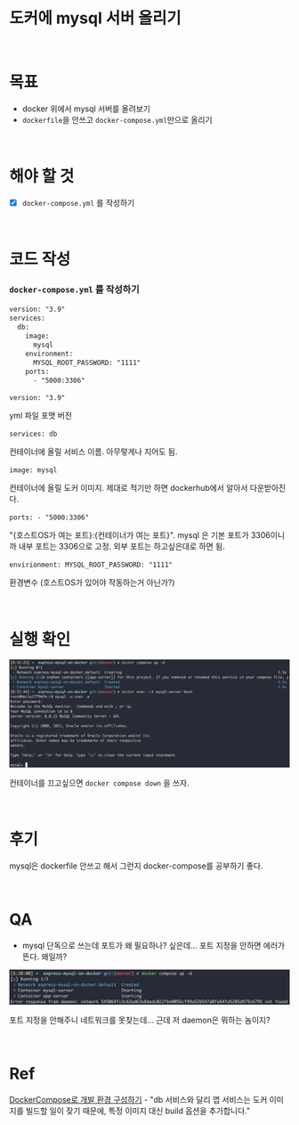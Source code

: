 # 도커에 mysql 서버 올리기

</br>

# 목표

- docker 위에서 mysql 서버를 올려보기
- `dockerfile`을 안쓰고 `docker-compose.yml`만으로 올리기

</br>

# 해야 할 것

- [x]  `docker-compose.yml` 를 작성하기

</br>

# 코드 작성

### `docker-compose.yml` 를 작성하기

```docker
version: "3.9"
services:
  db:
    image: 
      mysql
    environment:
      MYSQL_ROOT_PASSWORD: "1111"
    ports:
      - "5000:3306"
```

`version: "3.9"` 

yml 파일 포맷 버전

`services: db`

컨테이너에 올릴 서비스 이름. 아무렇게나 지어도 됨.

`image: mysql`

컨테이너에 올릴 도커 이미지. 제대로 적기만 하면 dockerhub에서 알아서 다운받아진다.

`ports: - "5000:3306"`

"{호스트OS가 여는 포트}:{컨테이너가 여는 포트}". mysql 은 기본 포트가 3306이니까 내부 포트는 3306으로 고정. 외부 포트는 하고싶은대로 하면 됨.

`envirionment: MYSQL_ROOT_PASSWORD: "1111"`

환경변수 (호스트OS가 있어야 작동하는거 아닌가?)

</br>

# **실행 확인**

![result-01](readme/result-01.png)

컨테이너를 끄고싶으면 `docker compose down` 을 쓰자. 

</br>

# 후기

mysql은 dockerfile 안쓰고 해서 그런지 docker-compose를 공부하기 좋다.

</br>

# QA

- mysql 단독으로 쓰는데 포트가 왜 필요하나? 싶은데... 포트 지정을 안하면 에러가 뜬다. 왜일까?

![qa-01](readme/qa-01.png)

포트 지정을 안해주니 네트워크를 못찾는데... 근데 저 daemon은 뭐하는 놈이지?

</br>

# Ref

[DockerCompose로 개발 환경 구성하기](http://raccoonyy.github.io/docker-usages-for-dev-environment-setup/) - "db 서비스와 달리 앱 서비스는 도커 이미지를 빌드할 일이 잦기 때문에, 특정 이미지 대신 build 옵션을 추가합니다."

</br>
